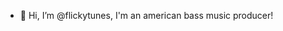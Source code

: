 - 👋 Hi, I’m @flickytunes, I'm an american bass music producer!


<!---
flickytunes/flickytunes is a ✨ special ✨ repository because its `README.md` (this file) appears on your GitHub profile.
You can click the Preview link to take a look at your changes.
--->
